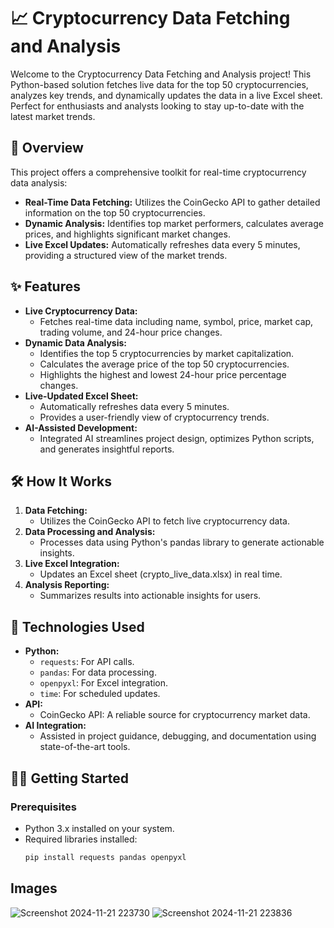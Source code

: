 # 📈 Cryptocurrency Data Fetching and Analysis

Welcome to the Cryptocurrency Data Fetching and Analysis project! This Python-based solution fetches live data for the top 50 cryptocurrencies, analyzes key trends, and dynamically updates the data in a live Excel sheet. Perfect for enthusiasts and analysts looking to stay up-to-date with the latest market trends.

## 🚀 Overview

This project offers a comprehensive toolkit for real-time cryptocurrency data analysis:
- **Real-Time Data Fetching:** Utilizes the CoinGecko API to gather detailed information on the top 50 cryptocurrencies.
- **Dynamic Analysis:** Identifies top market performers, calculates average prices, and highlights significant market changes.
- **Live Excel Updates:** Automatically refreshes data every 5 minutes, providing a structured view of the market trends.

## ✨ Features

- **Live Cryptocurrency Data:**
  - Fetches real-time data including name, symbol, price, market cap, trading volume, and 24-hour price changes.
- **Dynamic Data Analysis:**
  - Identifies the top 5 cryptocurrencies by market capitalization.
  - Calculates the average price of the top 50 cryptocurrencies.
  - Highlights the highest and lowest 24-hour price percentage changes.
- **Live-Updated Excel Sheet:**
  - Automatically refreshes data every 5 minutes.
  - Provides a user-friendly view of cryptocurrency trends.
- **AI-Assisted Development:**
  - Integrated AI streamlines project design, optimizes Python scripts, and generates insightful reports.

## 🛠️ How It Works

1. **Data Fetching:**
   - Utilizes the CoinGecko API to fetch live cryptocurrency data.
2. **Data Processing and Analysis:**
   - Processes data using Python's pandas library to generate actionable insights.
3. **Live Excel Integration:**
   - Updates an Excel sheet (crypto_live_data.xlsx) in real time.
4. **Analysis Reporting:**
   - Summarizes results into actionable insights for users.

## 🧰 Technologies Used

- **Python:**
  - `requests`: For API calls.
  - `pandas`: For data processing.
  - `openpyxl`: For Excel integration.
  - `time`: For scheduled updates.
- **API:**
  - CoinGecko API: A reliable source for cryptocurrency market data.
- **AI Integration:**
  - Assisted in project guidance, debugging, and documentation using state-of-the-art tools.

## 🏃‍♂️ Getting Started

### Prerequisites

- Python 3.x installed on your system.
- Required libraries installed:
  ```bash
  pip install requests pandas openpyxl
  ```
## Images
![Screenshot 2024-11-21 223730](https://github.com/user-attachments/assets/54d14d6a-2416-4e39-948a-5ee215982e86)
![Screenshot 2024-11-21 223836](https://github.com/user-attachments/assets/ec480574-0bda-4579-95f4-c8f4bb82bdfa)

